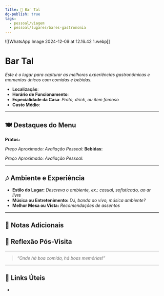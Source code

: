 ```yaml
---
Title: 🍹 Bar Tal
dg-publish: true
tags:
  - pessoal/viagem
  - pessoal/lugares/bares-gastronomia
---
```

![[WhatsApp Image 2024-12-09 at 12.16.42 1.webp]]
# Bar Tal
_Este é o lugar para capturar as melhores experiências gastronômicas e momentos únicos com comidas e bebidas._
- **Localização**: 
- **Horário de Funcionamento**: 
- **Especialidade da Casa**: _Prato, drink, ou item famoso_
- **Custo Médio**: 

---
## 🍽️ Destaques do Menu
**Pratos:**

*Preço Aproximado:* 
*Avaliação Pessoal:* 
**Bebidas:** 

*Preço Aproximado:* 
*Avaliação Pessoal:* 

---

## 🎶 Ambiente e Experiência
- **Estilo do Lugar:** _Descreva o ambiente, ex.: casual, sofisticado, ao ar livre_
- **Música ou Entretenimento:** _DJ, banda ao vivo, música ambiente?_
- **Melhor Mesa ou Vista:** _Recomendações de assentos_

---
## 📔 Notas Adicionais

## 🐧 Reflexão Pós-Visita


---
> _“Onde há boa comida, há boas memórias!”_
---
## 🔗 Links Úteis
- 
